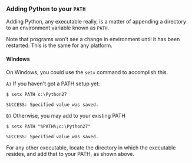 ### Adding Python to your `PATH`

Adding Python, any executable really, is a matter of appending a directory to an environment variable known as `PATH`.

Note that programs won't see a change in environment until it has been restarted. This is the same for any platform.

#### Windows

On Windows, you could use the `setx` command to accomplish this.

`A)` If you haven't got a PATH setup yet:

```
$ setx PATH c:\Python27

SUCCESS: Specified value was saved.

```

`B)` Otherwise, you may add to your existing PATH

```
$ setx PATH "%PATH%;c:\Python27"

SUCCESS: Specified value was saved.

```

For any other executable, locate the directory in which the executable resides, and add that to your PATH, as shown above.

